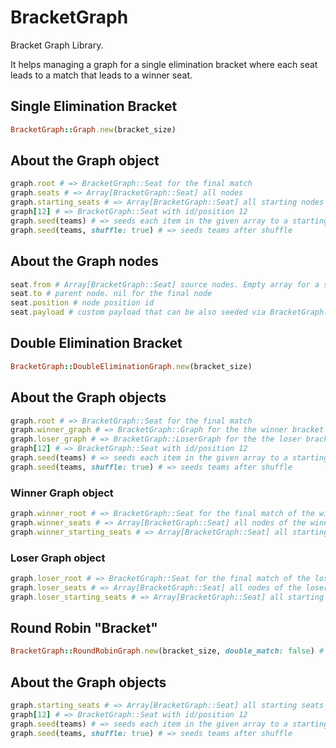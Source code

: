 # BracketGraph

Bracket Graph Library.

It helps managing a graph for a single elimination bracket where each seat leads to a match that leads to a winner seat.

## Single Elimination Bracket

```ruby
BracketGraph::Graph.new(bracket_size)
```

## About the Graph object

```ruby
graph.root # => BracketGraph::Seat for the final match
graph.seats # => Array[BracketGraph::Seat] all nodes
graph.starting_seats # => Array[BracketGraph::Seat] all starting nodes
graph[12] # => BracketGraph::Seat with id/position 12
graph.seed(teams) # => seeds each item in the given array to a starting node
graph.seed(teams, shuffle: true) # => seeds teams after shuffle
```

## About the Graph nodes

```ruby
seat.from # Array[BracketGraph::Seat] source nodes. Empty array for a starting node
seat.to # parent node. nil for the final node
seat.position # node position id
seat.payload # custom payload that can be also seeded via BracketGraph::Graph#seed
```

## Double Elimination Bracket

```ruby
BracketGraph::DoubleEliminationGraph.new(bracket_size)
```

## About the Graph objects

```ruby
graph.root # => BracketGraph::Seat for the final match
graph.winner_graph # => BracketGraph::Graph for the the winner bracket
graph.loser_graph # => BracketGraph::LoserGraph for the the loser bracket
graph[12] # => BracketGraph::Seat with id/position 12
graph.seed(teams) # => seeds each item in the given array to a starting node in the winner_graph
graph.seed(teams, shuffle: true) # => seeds teams after shuffle
```

### Winner Graph object

```ruby
graph.winner_root # => BracketGraph::Seat for the final match of the winner bracket
graph.winner_seats # => Array[BracketGraph::Seat] all nodes of the winner bracket
graph.winner_starting_seats # => Array[BracketGraph::Seat] all starting nodes of the winner bracket
```

### Loser Graph object

```ruby
graph.loser_root # => BracketGraph::Seat for the final match of the loser bracket
graph.loser_seats # => Array[BracketGraph::Seat] all nodes of the loser bracket
graph.loser_starting_seats # => Array[BracketGraph::Seat] all starting nodes of the loser bracket
```

## Round Robin "Bracket"

```ruby
BracketGraph::RoundRobinGraph.new(bracket_size, double_match: false) # => if the double_match is true the graph will have the double of match and starting seats
```

## About the Graph objects

```ruby
graph.starting_seats # => Array[BracketGraph::Seat] all starting seats (N for each round)
graph[12] # => BracketGraph::Seat with id/position 12
graph.seed(teams) # => seeds each item in the given array to a starting node in each round
graph.seed(teams, shuffle: true) # => seeds teams after shuffle
```
